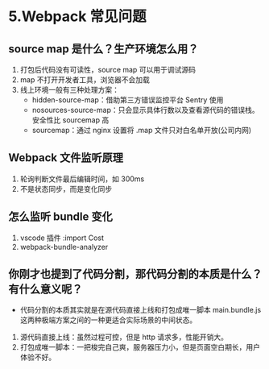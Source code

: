 # 5.Webpack 常见问题

## source map 是什么？生产环境怎么用？

1. 打包后代码没有可读性，source map 可以用于调试源码
2. map 不打开开发者工具，浏览器不会加载
3. 线上环境一般有三种处理方案：
   - hidden-source-map：借助第三方错误监控平台 Sentry 使用
   - nosources-source-map：只会显示具体行数以及查看源代码的错误栈。安全性比 sourcemap 高
   - sourcemap：通过 nginx 设置将 .map 文件只对白名单开放(公司内网)

## Webpack 文件监听原理

1. 轮询判断文件最后编辑时间，如 300ms
2. 不是状态同步，而是变化同步

## 怎么监听 bundle 变化

1. vscode 插件 :import Cost
2. webpack-bundle-analyzer

## 你刚才也提到了代码分割，那代码分割的本质是什么？有什么意义呢？

- 代码分割的本质其实就是在源代码直接上线和打包成唯一脚本 main.bundle.js 这两种极端方案之间的一种更适合实际场景的中间状态。

1. 源代码直接上线：虽然过程可控，但是 http 请求多，性能开销大。
2. 打包成唯一脚本：一把梭完自己爽，服务器压力小，但是页面空白期长，用户体验不好。
